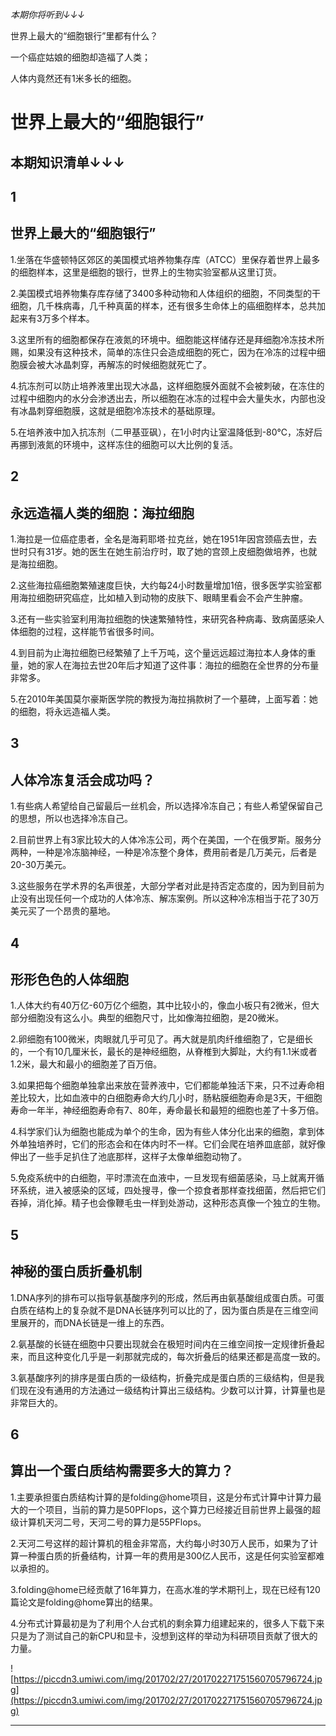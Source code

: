 *本期你将听到↓↓↓*

世界上最大的“细胞银行”里都有什么？

一个癌症姑娘的细胞却造福了人类；

人体内竟然还有1米多长的细胞。

# 世界上最大的“细胞银行”

## 本期知识清单↓↓↓

## 1

## 世界上最大的“细胞银行”

1.坐落在华盛顿特区郊区的美国模式培养物集存库（ATCC）里保存着世界上最多的细胞样本，这里是细胞的银行，世界上的生物实验室都从这里订货。

2.美国模式培养物集存库存储了3400多种动物和人体组织的细胞，不同类型的干细胞，几千株病毒，几千种真菌的样本，还有很多生命体上的癌细胞样本，总共加起来有3万多个样本。

3.这里所有的细胞都保存在液氮的环境中。细胞能这样储存还是拜细胞冷冻技术所赐，如果没有这种技术，简单的冻住只会造成细胞的死亡，因为在冷冻的过程中细胞膜会被大冰晶刺穿，再解冻的时候细胞就死亡了。

4.抗冻剂可以防止培养液里出现大冰晶，这样细胞膜外面就不会被刺破，在冻住的过程中细胞内的水分会渗透出去，所以细胞在冰冻的过程中会大量失水，内部也没有冰晶刺穿细胞膜，这就是细胞冷冻技术的基础原理。

5.在培养液中加入抗冻剂（二甲基亚砜），在1小时内让室温降低到-80℃，冻好后再挪到液氮的环境中，这样冻住的细胞可以大比例的复活。

## 2

## 永远造福人类的细胞：海拉细胞

1.海拉是一位癌症患者，全名是海莉耶塔·拉克丝，她在1951年因宫颈癌去世，去世时只有31岁。她的医生在她生前治疗时，取了她的宫颈上皮细胞做培养，也就是海拉细胞。

2.这些海拉癌细胞繁殖速度巨快，大约每24小时数量增加1倍，很多医学实验室都用海拉细胞研究癌症，比如植入到动物的皮肤下、眼睛里看会不会产生肿瘤。

3.还有一些实验室利用海拉细胞的快速繁殖特性，来研究各种病毒、致病菌感染人体细胞的过程，这样能节省很多时间。

4.到目前为止海拉细胞已经繁殖了上千万吨，这个量远远超过海拉本人身体的重量，她的家人在海拉去世20年后才知道了这件事：海拉的细胞在全世界的分布量非常多。

5.在2010年美国莫尔豪斯医学院的教授为海拉捐款树了一个墓碑，上面写着：她的细胞，将永远造福人类。

## 3

## 人体冷冻复活会成功吗？

1.有些病人希望给自己留最后一丝机会，所以选择冷冻自己；有些人希望保留自己的思想，所以也选择冷冻自己。

2.目前世界上有3家比较大的人体冷冻公司，两个在美国，一个在俄罗斯。服务分两种，一种是冷冻脑神经，一种是冷冻整个身体，费用前者是几万美元，后者是20-30万美元。

3.这些服务在学术界的名声很差，大部分学者对此是持否定态度的，因为到目前为止没有出现任何一个成功的人体冷冻、解冻案例。所以这种冷冻相当于花了30万美元买了一个昂贵的墓地。

## 4

## 形形色色的人体细胞

1.人体大约有40万亿-60万亿个细胞，其中比较小的，像血小板只有2微米，但大部分细胞没有这么小。典型的细胞尺寸，比如像海拉细胞，是20微米。

2.卵细胞有100微米，肉眼就几乎可见了。再大就是肌肉纤维细胞了，它是细长的，一个有10几厘米长，最长的是神经细胞，从脊椎到大脚趾，大约有1.1米或者1.2米，最大和最小的细胞差了百万倍。

3.如果把每个细胞单独拿出来放在营养液中，它们都能单独活下来，只不过寿命相差比较大，比如血液中的白细胞寿命大约几小时，肠粘膜细胞寿命是3天，干细胞寿命一年半，神经细胞寿命有7、80年，寿命最长和最短的细胞也差了十多万倍。

4.科学家们认为细胞也能成为单个的生命，因为有些人体分化出来的细胞，拿到体外单独培养时，它们的形态会和在体内时不一样。它们会爬在培养皿底部，就好像伸出了一些手足扒住了池底那样，这样子太像单细胞动物了。

5.免疫系统中的白细胞，平时漂流在血液中，一旦发现有细菌感染，马上就离开循环系统，进入被感染的区域，四处搜寻，像一个掠食者那样查找细菌，然后把它们吞掉，消化掉。精子也会像鞭毛虫一样到处游动，这种形态真像一个独立的生物。

## 5

## 神秘的蛋白质折叠机制

1.DNA序列的排布可以指导氨基酸序列的形成，然后再由氨基酸组成蛋白质。可蛋白质在结构上的复杂就不是DNA长链序列可以比的了，因为蛋白质是在三维空间里展开的，而DNA长链是一维上的东西。

2.氨基酸的长链在细胞中只要出现就会在极短时间内在三维空间按一定规律折叠起来，而且这种变化几乎是一刹那就完成的，每次折叠后的结果还都是高度一致的。

3.氨基酸序列的排序是蛋白质的一级结构，折叠完成是蛋白质的三级结构，但是我们现在没有通用的方法通过一级结构计算出三级结构。少数可以计算，计算量也是非常巨大的。

## 6

## 算出一个蛋白质结构需要多大的算力？

1.主要承担蛋白质结构计算的是folding@home项目，这是分布式计算中计算力最大的一个项目，当前的算力是50PFlops，这个算力已经接近目前世界上最强的超级计算机天河二号，天河二号的算力是55PFlops。

2.天河二号这样的超计算机的租金非常高，大约每小时30万人民币，如果为了计算一种蛋白质的折叠结构，计算一年的费用是300亿人民币，这是任何实验室都难以承担的。

3.folding@home已经贡献了16年算力，在高水准的学术期刊上，现在已经有120篇论文是folding@home算出的结果。

4.分布式计算最初是为了利用个人台式机的剩余算力组建起来的，很多人下载下来只是为了测试自己的新CPU和显卡，没想到这样的举动为科研项目贡献了很大的力量。

![https://piccdn3.umiwi.com/img/201702/27/201702271751560705796724.jpg](https://piccdn3.umiwi.com/img/201702/27/201702271751560705796724.jpg)

---
